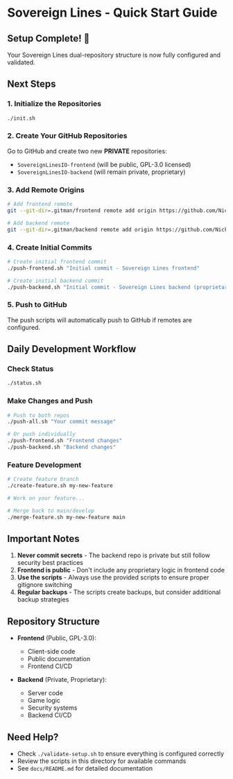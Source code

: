 # Sovereign Lines - Quick Start Guide

## Setup Complete! 🎉

Your Sovereign Lines dual-repository structure is now fully configured and validated.

## Next Steps

### 1. Initialize the Repositories
```bash
./init.sh
```

### 2. Create Your GitHub Repositories

Go to GitHub and create two new **PRIVATE** repositories:
- `SovereignLinesIO-frontend` (will be public, GPL-3.0 licensed)
- `SovereignLinesIO-backend` (will remain private, proprietary)

### 3. Add Remote Origins
```bash
# Add frontend remote
git --git-dir=.gitman/frontend remote add origin https://github.com/Nickalus12/SovereignLinesIO-frontend.git

# Add backend remote  
git --git-dir=.gitman/backend remote add origin https://github.com/Nickalus12/SovereignLinesIO-backend.git
```

### 4. Create Initial Commits
```bash
# Create initial frontend commit
./push-frontend.sh "Initial commit - Sovereign Lines frontend"

# Create initial backend commit
./push-backend.sh "Initial commit - Sovereign Lines backend (proprietary)"
```

### 5. Push to GitHub
The push scripts will automatically push to GitHub if remotes are configured.

## Daily Development Workflow

### Check Status
```bash
./status.sh
```

### Make Changes and Push
```bash
# Push to both repos
./push-all.sh "Your commit message"

# Or push individually
./push-frontend.sh "Frontend changes"
./push-backend.sh "Backend changes"
```

### Feature Development
```bash
# Create feature branch
./create-feature.sh my-new-feature

# Work on your feature...

# Merge back to main/develop
./merge-feature.sh my-new-feature main
```

## Important Notes

1. **Never commit secrets** - The backend repo is private but still follow security best practices
2. **Frontend is public** - Don't include any proprietary logic in frontend code
3. **Use the scripts** - Always use the provided scripts to ensure proper gitignore switching
4. **Regular backups** - The scripts create backups, but consider additional backup strategies

## Repository Structure

- **Frontend** (Public, GPL-3.0):
  - Client-side code
  - Public documentation
  - Frontend CI/CD

- **Backend** (Private, Proprietary):
  - Server code
  - Game logic
  - Security systems
  - Backend CI/CD

## Need Help?

- Check `./validate-setup.sh` to ensure everything is configured correctly
- Review the scripts in this directory for available commands
- See `docs/README.md` for detailed documentation